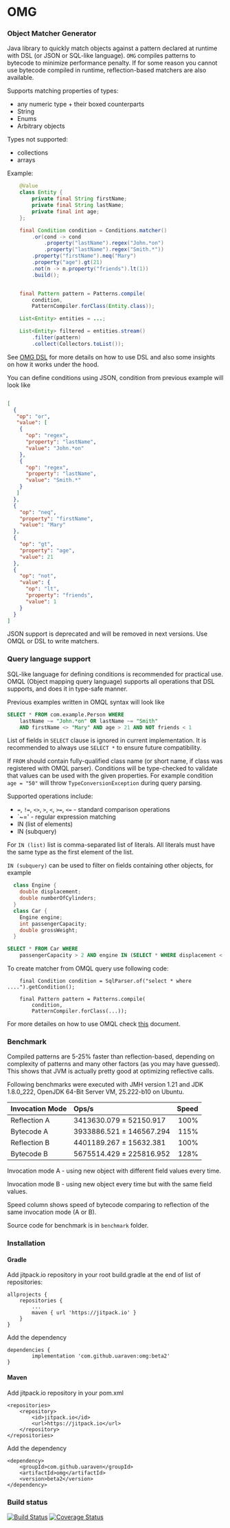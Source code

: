 # OMG

### Object Matcher Generator

Java library to quickly match objects against a pattern declared at runtime with DSL (or JSON or SQL-like language). `OMG` compiles patterns to bytecode to minimize performance penalty. If for some reason you cannot use bytecode compiled in runtime, reflection-based matchers are also available.

Supports matching properties of types:

- any numeric type + their boxed counterparts
- String
- Enums
- Arbitrary objects 

Types not supported:
- collections
- arrays


Example:
```java
    @Value
    class Entity {
        private final String firstName;
        private final String lastName;
        private final int age;
    };

    final Condition condition = Conditions.matcher()
        .or(cond -> cond
            .property("lastName").regex("John.*on")
            .property("lastName").regex("Smith.*"))
        .property("firstName").neq("Mary")
        .property("age").gt(21)
        .not(n -> n.property("friends").lt(1))
        .build();


    final Pattern pattern = Patterns.compile(
        condition, 
        PatternCompiler.forClass(Entity.class));

    List<Entity> entities = ...;

    List<Entity> filtered = entities.stream()
        .filter(pattern)
        .collect(Collectors.toList());

```

See [OMG DSL](docs/dsl.md) for more details on how to use DSL and also some insights on how it works under the hood.

You can define conditions using JSON, condition from previous example will look like

```json

[
  {
   "op": "or",
   "value": [
    {
      "op": "regex",
      "property": "lastName",
      "value": "John.*on"
    },
    {
      "op": "regex",
      "property": "lastName",
      "value": "Smith.*"
    }
   ]
  },
  {
    "op": "neq",
    "property": "firstName",
    "value": "Mary"
  },
  {
    "op": "gt",
    "property": "age",
    "value": 21
  },
  {
    "op": "not",
    "value": {
      "op": "lt",
      "property": "friends",
      "value": 1
    }
  }
]  

```

JSON support is deprecated and will be removed in next versions. Use OMQL or DSL to write matchers. 

### Query language support

SQL-like language for defining conditions is recommended for practical use. OMQL (Object mapping query language) supports all operations that DSL supports, and does it in type-safe manner.

Previous examples written in OMQL syntax will look like

```sql
SELECT * FROM com.example.Person WHERE 
    lastName ~= "John.*on" OR lastName ~= "Smith" 
    AND firstName <> "Mary" AND age > 21 AND NOT friends < 1
```

List of fields in `SELECT` clause is ignored in current implementation. It is recommended to always use `SELECT *` to
ensure future compatibility.

If `FROM` should contain fully-qualified class name (or short name, if class was registered with OMQL parser). Conditions will be type-checked to validate that values can be used with the given properties. For example condition `age = "50"` 
will throw `TypeConversionException` during query parsing.
 
Supported operations include:

- `=`, `!=`, `<>`, `>`, `<`, `>=`, `<=` - standard comparison operations
- `~=' - regular expression matching
- IN (list of elements)
- IN (subquery)

For `IN (list)` list is comma-separated list of literals. All literals must have the same type as the first element of the list.

`IN (subquery)` can be used to filter on fields containing other objects, for example
```java
  class Engine {
    double displacement;
    double numberOfCylinders;
  } 
  class Car {
    Engine engine;
    int passengerCapacity;
    double grossWeight;
  }   
```
```sql
SELECT * FROM Car WHERE 
    passengerCapacity > 2 AND engine IN (SELECT * WHERE displacement < 3.2)
```

To create matcher from OMQL query use following code:
```
    final Condition condition = SqlParser.of("select * where ....").getCondition();

    final Pattern pattern = Patterns.compile(
        condition, 
        PatternCompiler.forClass(...));
```

For more detailes on how to use OMQL check [this](docs/omql.md) document. 

### Benchmark

Compiled patterns are 5-25% faster than reflection-based, depending on complexity of patterns and many other factors (as you may have guessed). This shows that JVM is actually pretty good at optimizing reflective calls.

Following benchmarks were executed with JMH version 1.21 and JDK 1.8.0_222, OpenJDK 64-Bit Server VM, 25.222-b10 on Ubuntu.

| Invocation Mode  | Ops/s                    | Speed |
|:-----------------|:-------------------------|------:|
| Reflection A     | 3413630.079 ±  52150.917 | 100%  |
| Bytecode A       | 3933886.521 ± 146567.294 | 115%  |
| Reflection B     | 4401189.267 ±  15632.381 | 100%  |
| Bytecode B       | 5675514.429 ± 225816.952 | 128%  |


Invocation mode A - using new object with different field values every time.

Invocation mode B - using new object every time but with the same field values.

Speed column shows speed of bytecode comparing to reflection of the same invocation mode (A or B).

Source code for benchmark is in `benchmark` folder.

### Installation

#### Gradle
Add jitpack.io repository in your root build.gradle at the end of list of repositories:

	allprojects {
		repositories {
			...
			maven { url 'https://jitpack.io' }
		}
	}

Add the dependency

	dependencies {
	        implementation 'com.github.uaraven:omg:beta2'
	}
	
#### Maven

Add jitpack.io repository in your pom.xml

    <repositories>
		<repository>
		    <id>jitpack.io</id>
		    <url>https://jitpack.io</url>
		</repository>
	</repositories>

Add the dependency

	<dependency>
	    <groupId>com.github.uaraven</groupId>
	    <artifactId>omg</artifactId>
	    <version>beta2</version>
	</dependency>

### Build status

[![Build Status](https://travis-ci.org/uaraven/omg.svg?branch=master)](https://travis-ci.org/uaraven/omg) [![Coverage Status](https://coveralls.io/repos/github/uaraven/omg/badge.svg?branch=master)](https://coveralls.io/github/uaraven/omg?branch=master)
